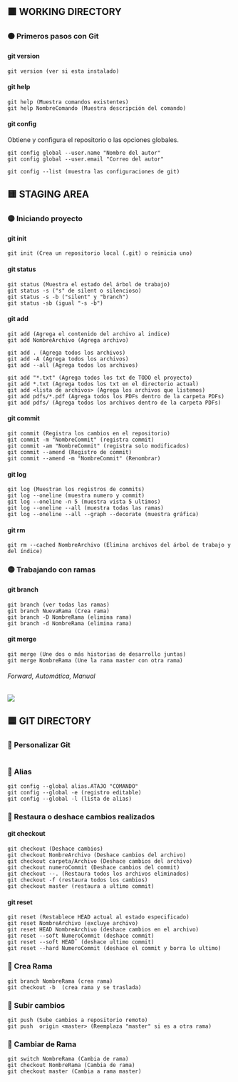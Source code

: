 ## :orange_square: WORKING DIRECTORY
### :orange_circle: Primeros pasos con Git
#### git version
~~~
git version (ver si esta instalado)
~~~
#### git help 
~~~
git help (Muestra comandos existentes)
git help NombreComando (Muestra descripción del comando)
~~~
#### git config 
Obtiene y configura el repositorio o las opciones globales.
~~~
git config global --user.name "Nombre del autor"
git config global --user.email "Correo del autor"
~~~
~~~
git config --list (muestra las configuraciones de git)
~~~



## :yellow_square: STAGING AREA
### :yellow_circle: Iniciando proyecto
#### git init
~~~
git init (Crea un repositorio local (.git) o reinicia uno)
~~~
#### git status
~~~
git status (Muestra el estado del árbol de trabajo)
git status -s ("s" de silent o silencioso)
git status -s -b ("silent" y "branch")
git status -sb (igual "-s -b")
~~~
#### git add 
~~~
git add (Agrega el contenido del archivo al indice)
git add NombreArchivo (Agrega archivo)
~~~
~~~
git add . (Agrega todos los archivos)
git add -A (Agrega todos los archivos)
git add --all (Agrega todos los archivos)
~~~
~~~
git add "*.txt" (Agrega todos los txt de TODO el proyecto)
git add *.txt (Agrega todos los txt en el directorio actual)
git add <lista de archivos> (Agrega los archivos que listemos)
git add pdfs/*.pdf (Agrega todos los PDFs dentro de la carpeta PDFs)
git add pdfs/ (Agrega todos los archivos dentro de la carpeta PDFs)
~~~
#### git commit
~~~ 
git commit (Registra los cambios en el repositorio)
git commit -m "NombreCommit" (registra commit)
git commit -am "NombreCommit" (registra solo modificados)
git commit --amend (Registro de commit)
git commit --amend -m "NombreCommit" (Renombrar)
~~~
#### git log

~~~
git log (Muestran los registros de commits)
git log --oneline (muestra numero y commit)
git log --oneline -n 5 (muestra vista 5 ultimos)
git log --oneline --all (muestra todas las ramas)
git log --oneline --all --graph --decorate (muestra gráfica)
~~~
#### git rm
~~~
git rm --cached NombreArchivo (Elimina archivos del árbol de trabajo y del índice) 
~~~
### :yellow_circle: Trabajando con ramas
#### git branch
~~~
git branch (ver todas las ramas)
git branch NuevaRama (Crea rama)
git branch -D NombreRama (elimina rama)
git branch -d NombreRama (elimina rama)
~~~
#### git merge 
~~~
git merge (Une dos o más historias de desarrollo juntas)
git merge NombreRama (Une la rama master con otra rama)
~~~
###### Forward, Automática, Manual
![](https://i.ibb.co/RTbTmxH/merge.jpg)


## :blue_square: GIT DIRECTORY
### :large_blue_circle: Personalizar Git
~~~
~~~
### :large_blue_circle: Alias
~~~
git config --global alias.ATAJO "COMANDO"
git config --global -e (registro editable)
git config --global -l (lista de alias)
~~~
### :large_blue_circle: Restaura o deshace cambios realizados
#### git checkout 
~~~
git checkout (Deshace cambios)
git checkout NombreArchivo (Deshace cambios del archivo)
git checkout carpeta/Archivo (Deshace cambios del archivo)
git checkout numeroCommit (Deshace cambios del commit)
git checkout --. (Restaura todos los archivos eliminados)
git checkout -f (restaura todos los cambios) 
git checkout master (restaura a ultimo commit)
~~~
#### git reset
~~~
git reset (Restablece HEAD actual al estado especificado)
git reset NombreArchivo (excluye archivo)
git reset HEAD NombreArchivo (deshace cambios en el archivo)
git reset --soft NumeroCommit (deshace commit)
git reset --soft HEADˆ (deshace ultimo commit)
git reset --hard NumeroCommit (deshace el commit y borra lo ultimo)
~~~
### :large_blue_circle: Crea Rama
~~~
git branch NombreRama (crea rama)
git checkout -b  (crea rama y se traslada)
~~~
### :large_blue_circle: Subir cambios
~~~
git push (Sube cambios a repositorio remoto)
git push  origin <master> (Reemplaza "master" si es a otra rama)
~~~
### :large_blue_circle: Cambiar de Rama
~~~
git switch NombreRama (Cambia de rama)
git checkout NombreRama (Cambia de rama)
git checkout master (Cambia a rama master)
~~~